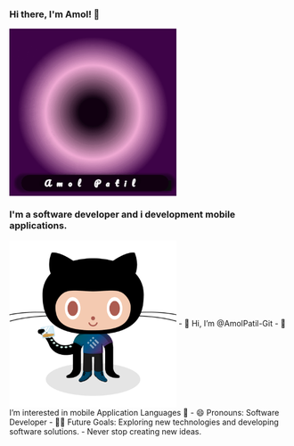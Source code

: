 ### Hi there, I'm Amol! 👋

<img src="./images/amol.gif" width = "300" height = "300" align = "center">





<!---### Hi there, I'm Amol! 👋   <img src="./images/1.gif" width = "300" height = "300" align = "center"> 
--->
### I'm a software developer and i development mobile applications.   
<img src="./images/2.png" width = "300" height = "300" align = "center"> 
- 👋 Hi, I’m @AmolPatil-Git
- 👀 I’m interested in mobile Application Languages 📱
- 😄 Pronouns: Software Developer
- 💪🏼 Future Goals: Exploring new technologies and developing software solutions. - Never stop creating new ideas.


<!---- 🌱 I’m currently learning ...
- 💞️ I’m looking to collaborate on ...
- 📫 How to reach me ...
- 😄 Pronouns: ...
- ⚡ Fun fact: ...
--->
<!---
AmolPatil-Git/AmolPatil-Git is a ✨ special ✨ repository because its `README.md` (this file) appears on your GitHub profile.
You can click the Preview link to take a look at your changes.
--->
